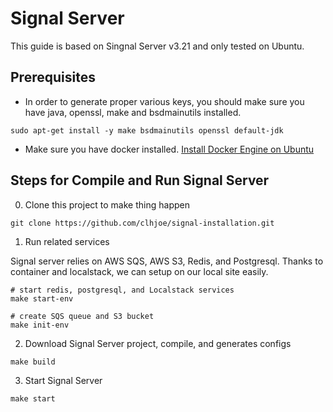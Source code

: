 # Signal Server

This guide is based on Singnal Server v3.21 and only tested on Ubuntu.


## Prerequisites

* In order to generate proper various keys, you should make sure you have java, openssl, make and bsdmainutils installed.

```
sudo apt-get install -y make bsdmainutils openssl default-jdk
```

* Make sure you have docker installed. [Install Docker Engine on Ubuntu](https://docs.docker.com/engine/install/ubuntu/)
  

## Steps for Compile and Run Signal Server

0. Clone this project to make thing happen

```
git clone https://github.com/clhjoe/signal-installation.git
```

1. Run related services
   
Signal server relies on AWS SQS, AWS S3, Redis, and Postgresql. Thanks to container and localstack, we can setup on our local site easily.

```
# start redis, postgresql, and Localstack services
make start-env

# create SQS queue and S3 bucket
make init-env
```

2. Download Signal Server project, compile, and generates configs

```
make build
```

3. Start Signal Server

```
make start
```
